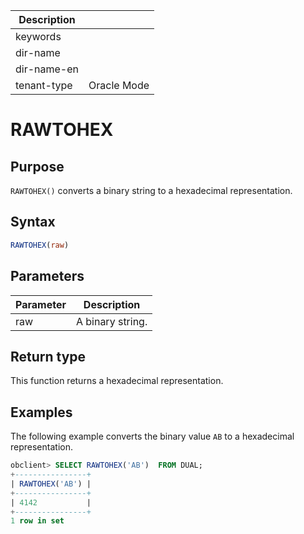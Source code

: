 | Description   |                 |
|---------------|-----------------|
| keywords      |                 |
| dir-name      |                 |
| dir-name-en   |                 |
| tenant-type   | Oracle Mode     |

# RAWTOHEX

## Purpose

`RAWTOHEX()` converts a binary string to a hexadecimal representation.

## Syntax

```sql
RAWTOHEX(raw)
```

## Parameters

| Parameter | Description |
|-----|----------|
| raw | A binary string.  |

## Return type

This function returns a hexadecimal representation.

## Examples

The following example converts the binary value `AB` to a hexadecimal representation.

```sql
obclient> SELECT RAWTOHEX('AB')  FROM DUAL;
+----------------+
| RAWTOHEX('AB') |
+----------------+
| 4142           |
+----------------+
1 row in set
```
